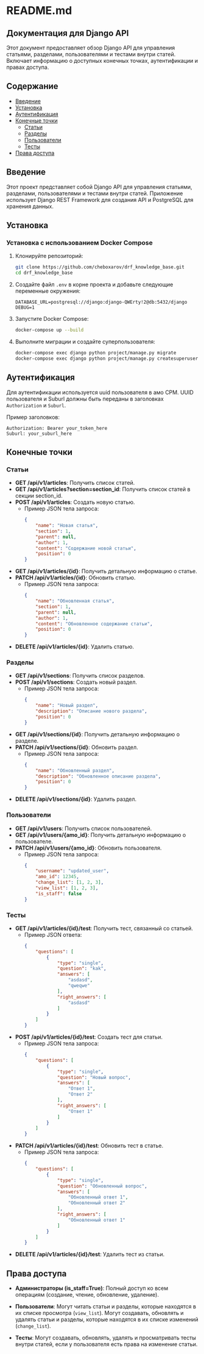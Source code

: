 # README.md

## Документация для Django API

Этот документ предоставляет обзор Django API для управления статьями, разделами, пользователями и тестами внутри статей. Включает информацию о доступных конечных точках, аутентификации и правах доступа.

## Содержание

- [Введение](#введение)
- [Установка](#установка)
- [Аутентификация](#аутентификация)
- [Конечные точки](#конечные-точки)
  - [Статьи](#статьи)
  - [Разделы](#разделы)
  - [Пользователи](#пользователи)
  - [Тесты](#тесты)
- [Права доступа](#права-доступа)

## Введение

Этот проект представляет собой Django API для управления статьями, разделами, пользователями и тестами внутри статей. Приложение использует Django REST Framework для создания API и PostgreSQL для хранения данных.

## Установка

### Установка с использованием Docker Compose

1. Клонируйте репозиторий:
    ```bash
    git clone https://github.com/cheboxarov/drf_knowledge_base.git
    cd drf_knowledge_base
    ```

2. Создайте файл `.env` в корне проекта и добавьте следующие переменные окружения:
    ```env
    DATABASE_URL=postgresql://django:django-QWErty!2@db:5432/django
    DEBUG=1
    ```

3. Запустите Docker Compose:
    ```bash
    docker-compose up --build
    ```

4. Выполните миграции и создайте суперпользователя:
    ```bash
    docker-compose exec django python project/manage.py migrate
    docker-compose exec django python project/manage.py createsuperuser
    ```

## Аутентификация

Для аутентификации используется uuid пользователя в амо СРМ. UUID пользователя и Suburl должны быть переданы в заголовках `Authorization` и `Suburl`.

Пример заголовков:
```
Authorization: Bearer your_token_here
Suburl: your_suburl_here
```

## Конечные точки

### Статьи

- **GET /api/v1/articles**: Получить список статей.
- **GET /api/v1/articles?section=section_id**: Получить список статей в секции section_id.
- **POST /api/v1/articles**: Создать новую статью.
  - Пример JSON тела запроса:
    ```json
    {
        "name": "Новая статья",
        "section": 1,
        "parent": null,
        "author": 1,
        "content": "Содержание новой статьи",
        "position": 0
    }
    ```
- **GET /api/v1/articles/{id}**: Получить детальную информацию о статье.
- **PATCH /api/v1/articles/{id}**: Обновить статью.
  - Пример JSON тела запроса:
    ```json
    {
        "name": "Обновленная статья",
        "section": 1,
        "parent": null,
        "author": 1,
        "content": "Обновленное содержание статьи",
        "position": 0
    }
    ```
- **DELETE /api/v1/articles/{id}**: Удалить статью.

### Разделы

- **GET /api/v1/sections**: Получить список разделов.
- **POST /api/v1/sections**: Создать новый раздел.
  - Пример JSON тела запроса:
    ```json
    {
        "name": "Новый раздел",
        "description": "Описание нового раздела",
        "position": 0
    }
    ```
- **GET /api/v1/sections/{id}**: Получить детальную информацию о разделе.
- **PATCH /api/v1/sections/{id}**: Обновить раздел.
  - Пример JSON тела запроса:
    ```json
    {
        "name": "Обновленный раздел",
        "description": "Обновленное описание раздела",
        "position": 0
    }
    ```
- **DELETE /api/v1/sections/{id}**: Удалить раздел.

### Пользователи

- **GET /api/v1/users**: Получить список пользователей.
- **GET /api/v1/users/{amo_id}**: Получить детальную информацию о пользователе.
- **PATCH /api/v1/users/{amo_id}**: Обновить пользователя.
  - Пример JSON тела запроса:
    ```json
    {
        "username": "updated_user",
        "amo_id": 12345,
        "change_list": [1, 2, 3],
        "view_list": [1, 2, 3],
        "is_staff": false
    }
    ```

### Тесты

- **GET /api/v1/articles/{id}/test**: Получить тест, связанный со статьей.
  - Пример JSON ответа:
    ```json
    {
        "questions": [
            {
                "type": "single",
                "question": "kak",
                "answers": [
                    "asdasd",
                    "qweqwe"
                ],
                "right_answers": [
                    "asdasd"
                ]
            }
        ]
    }
    ```
- **POST /api/v1/articles/{id}/test**: Создать тест для статьи.
  - Пример JSON тела запроса:
    ```json
    {
        "questions": [
            {
                "type": "single",
                "question": "Новый вопрос",
                "answers": [
                    "Ответ 1",
                    "Ответ 2"
                ],
                "right_answers": [
                    "Ответ 1"
                ]
            }
        ]
    }
    ```
- **PATCH /api/v1/articles/{id}/test**: Обновить тест в статье.
  - Пример JSON тела запроса:
    ```json
    {
        "questions": [
            {
                "type": "single",
                "question": "Обновленный вопрос",
                "answers": [
                    "Обновленный ответ 1",
                    "Обновленный ответ 2"
                ],
                "right_answers": [
                    "Обновленный ответ 1"
                ]
            }
        ]
    }
    ```
- **DELETE /api/v1/articles/{id}/test**: Удалить тест из статьи.

## Права доступа

- **Администраторы (is_staff=True)**: Полный доступ ко всем операциям (создание, чтение, обновление, удаление).
- **Пользователи**: Могут читать статьи и разделы, которые находятся в их списке просмотра (`view_list`). Могут создавать, обновлять и удалять статьи и разделы, которые находятся в их списке изменений (`change_list`).

- **Тесты**: Могут создавать, обновлять, удалять и просматривать тесты внутри статей, если у пользователя есть права на изменение статьи.